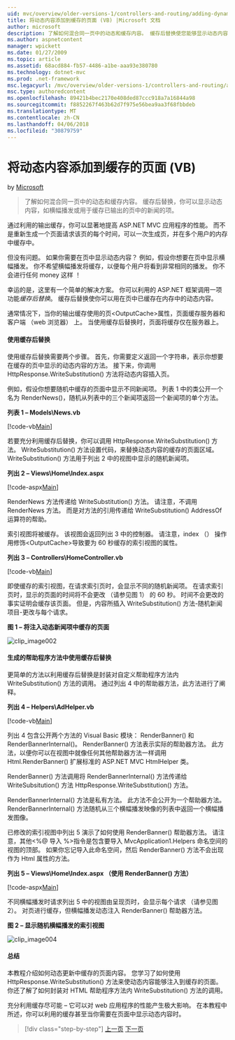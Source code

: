 ```yaml
---
uid: mvc/overview/older-versions-1/controllers-and-routing/adding-dynamic-content-to-a-cached-page-vb
title: 将动态内容添加到缓存的页面 (VB) |Microsoft 文档
author: microsoft
description: 了解如何混合同一页中的动态和缓存内容。 缓存后替换使您能够显示动态内容，如横幅播发 o...
ms.author: aspnetcontent
manager: wpickett
ms.date: 01/27/2009
ms.topic: article
ms.assetid: 68acd884-fb57-4486-a1be-aaa93e380780
ms.technology: dotnet-mvc
ms.prod: .net-framework
msc.legacyurl: /mvc/overview/older-versions-1/controllers-and-routing/adding-dynamic-content-to-a-cached-page-vb
msc.type: authoredcontent
ms.openlocfilehash: 89421b4bec2170e408ded87ccc918a7a16844a98
ms.sourcegitcommit: f8852267f463b62d7f975e56bea9aa3f68fbbdeb
ms.translationtype: MT
ms.contentlocale: zh-CN
ms.lasthandoff: 04/06/2018
ms.locfileid: "30879759"
---
```

<a name="adding-dynamic-content-to-a-cached-page-vb"></a>将动态内容添加到缓存的页面 (VB)
====================
by [Microsoft](https://github.com/microsoft)

> 了解如何混合同一页中的动态和缓存内容。 缓存后替换，你可以显示动态内容，如横幅播发或用于缓存已输出的页中的新闻的项。


通过利用的输出缓存，你可以显著地提高 ASP.NET MVC 应用程序的性能。 而不是重新生成一个页面请求该页的每个时间，可以一次生成页，并在多个用户的内存中缓存中。

但没有问题。 如果你需要在页中显示动态内容？ 例如，假设你想要在页中显示横幅播发。 你不希望横幅播发将缓存，以便每个用户将看到非常相同的播发。 你不会进行任何 money 这样 ！

幸运的是，这里有一个简单的解决方案。 你可以利用的 ASP.NET 框架调用一项功能*缓存后替换*。 缓存后替换使你可以用在页中已缓存在内存中的动态内容。


通常情况下，当你的输出缓存使用的页&lt;OutputCache&gt;属性，页面缓存服务器和客户端 （web 浏览器） 上。 当使用缓存后替换时，页面将缓存仅在服务器上。


#### <a name="using-post-cache-substitution"></a>使用缓存后替换

使用缓存后替换需要两个步骤。 首先，你需要定义返回一个字符串，表示你想要在缓存的页中显示的动态内容的方法。 接下来，你调用 HttpResponse.WriteSubstitution() 方法将动态内容插入页。

例如，假设你想要随机中缓存的页面中显示不同新闻项。 列表 1 中的类公开一个名为 RenderNews()，随机从列表中的三个新闻项返回一个新闻项的单个方法。

**列表 1 – Models\News.vb**

[!code-vb[Main](adding-dynamic-content-to-a-cached-page-vb/samples/sample1.vb)]

若要充分利用缓存后替换，你可以调用 HttpResponse.WriteSubstitution() 方法。 WriteSubstitution() 方法设置代码，来替换动态内容的缓存的页面区域。 WriteSubstitution() 方法用于列出 2 中的视图中显示的随机新闻项。

**列出 2 – Views\Home\Index.aspx**

[!code-aspx[Main](adding-dynamic-content-to-a-cached-page-vb/samples/sample2.aspx)]

RenderNews 方法传递给 WriteSubstitution() 方法。 请注意，不调用 RenderNews 方法。 而是对方法的引用传递给 WriteSubstitution() AddressOf 运算符的帮助。

索引视图将被缓存。 该视图会返回列出 3 中的控制器。 请注意，index （） 操作用修饰&lt;OutputCache&gt;导致要为 60 秒缓存的索引视图的属性。

**列出 3 – Controllers\HomeController.vb**

[!code-vb[Main](adding-dynamic-content-to-a-cached-page-vb/samples/sample3.vb)]

即使缓存的索引视图，在请求索引页时，会显示不同的随机新闻项。 在请求索引页时，显示的页面的时间将不会更改 （请参见图 1） 的 60 秒。 时间不会更改的事实证明会缓存该页面。 但是，内容所插入 WriteSubstitution() 方法-随机新闻项目-更改与每个请求。

**图 1 – 将注入动态新闻项中缓存的页面**

![clip_image002](adding-dynamic-content-to-a-cached-page-vb/_static/image1.jpg)

#### <a name="using-post-cache-substitution-in-helper-methods"></a>生成的帮助程序方法中使用缓存后替换

更简单的方法以利用缓存后替换是封装对自定义帮助程序方法内 WriteSubstitution() 方法的调用。 通过列出 4 中的帮助器方法，此方法进行了阐释。

**列出 4 – Helpers\AdHelper.vb**

[!code-vb[Main](adding-dynamic-content-to-a-cached-page-vb/samples/sample4.vb)]

列出 4 包含公开两个方法的 Visual Basic 模块： RenderBanner() 和 RenderBannerInternal()。 RenderBanner() 方法表示实际的帮助器方法。 此方法，以便你可以在视图中就像任何其他帮助器方法一样调用 Html.RenderBanner() 扩展标准的 ASP.NET MVC HtmlHelper 类。

RenderBanner() 方法调用将 RenderBannerInternal() 方法传递给 WriteSubsitution() 方法 HttpResponse.WriteSubstitution() 方法。

RenderBannerInternal() 方法是私有方法。 此方法不会公开为一个帮助器方法。 RenderBannerInternal() 方法随机从三个横幅播发映像的列表中返回一个横幅播发图像。

已修改的索引视图中列出 5 演示了如何使用 RenderBanner() 帮助器方法。 请注意，其他&lt;%@ 导入 %&gt;指令是包含要导入 MvcApplication1.Helpers 命名空间的视图的顶部。 如果你忘记导入此命名空间，然后 RenderBanner() 方法不会出现作为 Html 属性的方法。

**列出 5 – Views\Home\Index.aspx （使用 RenderBanner() 方法）**

[!code-aspx[Main](adding-dynamic-content-to-a-cached-page-vb/samples/sample5.aspx)]

不同横幅播发时请求列出 5 中的视图由呈现页时，会显示每个请求 （请参见图 2）。 对页进行缓存，但横幅播发动态注入 RenderBanner() 帮助器方法。

**图 2 – 显示随机横幅播发的索引视图**

![clip_image004](adding-dynamic-content-to-a-cached-page-vb/_static/image2.jpg)

#### <a name="summary"></a>总结

本教程介绍如何动态更新中缓存的页面内容。 您学习了如何使用 HttpResponse.WriteSubstitution() 方法来使动态内容能够注入到缓存的页面。 你还了解了如何封装对 HTML 帮助程序方法内 WriteSubstitution() 方法的调用。

充分利用缓存尽可能 – 它可以对 web 应用程序的性能产生极大影响。 在本教程中所述，你可以利用的缓存甚至当你需要在页面中显示动态内容时。

> [!div class="step-by-step"]
> [上一页](improving-performance-with-output-caching-vb.md)
> [下一页](creating-a-controller-vb.md)
